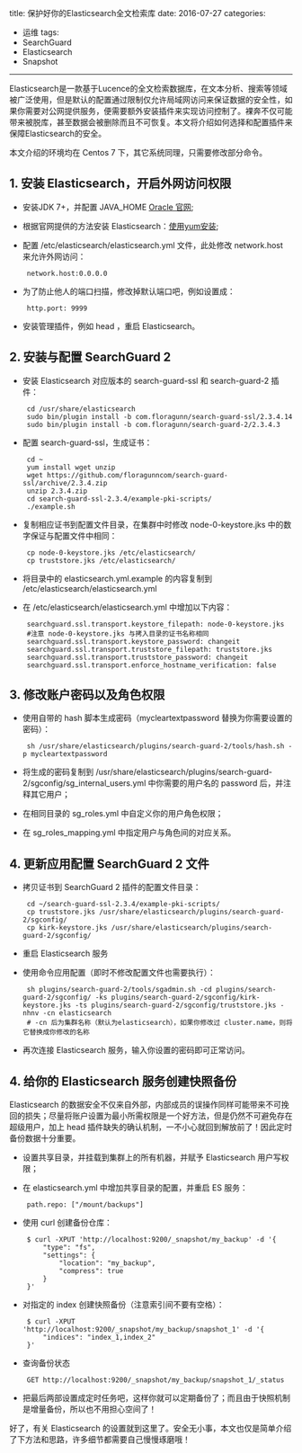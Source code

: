 title: 保护好你的Elasticsearch全文检索库
date: 2016-07-27
categories: 
- 运维
tags:
- SearchGuard
- Elasticsearch
- Snapshot

---

 Elasticsearch是一款基于Lucence的全文检索数据库，在文本分析、搜索等领域被广泛使用，但是默认的配置通过限制仅允许局域网访问来保证数据的安全性，如果你需要对公网提供服务，便需要额外安装插件来实现访问控制了。裸奔不仅可能带来被脱库，甚至数据会被删除而且不可恢复。本文将介绍如何选择和配置插件来保障Elasticsearch的安全。

<!--more-->
 本文介绍的环境均在 Centos 7 下，其它系统同理，只需要修改部分命令。

 ## 1. 安装 Elasticsearch，开启外网访问权限 ##

 - 安装JDK 7+，并配置 JAVA_HOME [Oracle 官网](http://docs.oracle.com/javase/8/docs/technotes/guides/install/install_overview.html);

 - 根据官网提供的方法安装 Elasticsearch：[使用yum安装](https://www.elastic.co/guide/en/elasticsearch/reference/current/setup-repositories.html);

 - 配置 /etc/elasticsearch/elasticsearch.yml 文件，此处修改 network.host 来允许外网访问：

        network.host:0.0.0.0
 
 - 为了防止他人的端口扫描，修改掉默认端口吧，例如设置成：

        http.port: 9999

 - 安装管理插件，例如 head ，重启 Elasticsearch。

 ## 2. 安装与配置 SearchGuard 2 ##

 - 安装 Elasticsearch 对应版本的 search-guard-ssl 和 search-guard-2 插件：

        cd /usr/share/elasticsearch
        sudo bin/plugin install -b com.floragunn/search-guard-ssl/2.3.4.14
        sudo bin/plugin install -b com.floragunn/search-guard-2/2.3.4.3

 - 配置 search-guard-ssl，生成证书：

        cd ~
        yum install wget unzip
        wget https://github.com/floragunncom/search-guard-ssl/archive/2.3.4.zip
        unzip 2.3.4.zip
        cd search-guard-ssl-2.3.4/example-pki-scripts/
        ./example.sh
 
 - 复制相应证书到配置文件目录，在集群中时修改 node-0-keystore.jks 中的数字保证与配置文件中相同：

        cp node-0-keystore.jks /etc/elasticsearch/
        cp truststore.jks /etc/elasticsearch/

 - 将目录中的 elasticsearch.yml.example 的内容复制到 /etc/elasticsearch/elasticsearch.yml

 - 在 /etc/elasticsearch/elasticsearch.yml 中增加以下内容：

        searchguard.ssl.transport.keystore_filepath: node-0-keystore.jks
        #注意 node-0-keystore.jks 与拷入目录的证书名称相同
        searchguard.ssl.transport.keystore_password: changeit
        searchguard.ssl.transport.truststore_filepath: truststore.jks
        searchguard.ssl.transport.truststore_password: changeit
        searchguard.ssl.transport.enforce_hostname_verification: false

 ## 3. 修改账户密码以及角色权限 ##

 - 使用自带的 hash 脚本生成密码（mycleartextpassword 替换为你需要设置的密码）：

        sh /usr/share/elasticsearch/plugins/search-guard-2/tools/hash.sh -p mycleartextpassword
 
 - 将生成的密码复制到 /usr/share/elasticsearch/plugins/search-guard-2/sgconfig/sg_internal_users.yml 中你需要的用户名的 password 后，并注释其它用户；

 - 在相同目录的 sg_roles.yml 中自定义你的用户角色权限；

 - 在 sg_roles_mapping.yml 中指定用户与角色间的对应关系。

 ## 4. 更新应用配置 SearchGuard 2 文件 ##

 - 拷贝证书到 SearchGuard 2 插件的配置文件目录：

        cd ~/search-guard-ssl-2.3.4/example-pki-scripts/
        cp truststore.jks /usr/share/elasticsearch/plugins/search-guard-2/sgconfig/
        cp kirk-keystore.jks /usr/share/elasticsearch/plugins/search-guard-2/sgconfig/

 - 重启 Elasticsearch 服务

 - 使用命令应用配置（即时不修改配置文件也需要执行）：

        sh plugins/search-guard-2/tools/sgadmin.sh -cd plugins/search-guard-2/sgconfig/ -ks plugins/search-guard-2/sgconfig/kirk-keystore.jks -ts plugins/search-guard-2/sgconfig/truststore.jks -nhnv -cn elasticsearch 
        # -cn 后为集群名称（默认为elasticsearch），如果你修改过 cluster.name，则将它替换成你修改的名称

 - 再次连接 Elasticsearch 服务，输入你设置的密码即可正常访问。

 ## 4. 给你的 Elasticsearch 服务创建快照备份 ##

 Elasticsearch 的数据安全不仅来自外部，内部成员的误操作同样可能带来不可挽回的损失；尽量将账户设置为最小所需权限是一个好方法，但是仍然不可避免存在超级用户，加上 head 插件缺失的确认机制，一不小心就回到解放前了！因此定时备份数据十分重要。

 - 设置共享目录，并挂载到集群上的所有机器，并赋予 Elasticsearch 用户写权限；

 - 在 elasticsearch.yml 中增加共享目录的配置，并重启 ES 服务：

        path.repo: ["/mount/backups"]

 - 使用 curl 创建备份仓库：

        $ curl -XPUT 'http://localhost:9200/_snapshot/my_backup' -d '{
            "type": "fs",
            "settings": {
                "location": "my_backup",
                "compress": true
            }
        }'

 - 对指定的 index 创建快照备份（注意索引间不要有空格）：

        $ curl -XPUT 'http://localhost:9200/_snapshot/my_backup/snapshot_1' -d '{
            "indices": "index_1,index_2"
        }'

 - 查询备份状态
 
        GET http://localhost:9200/_snapshot/my_backup/snapshot_1/_status

 - 把最后两部设置成定时任务吧，这样你就可以定期备份了；而且由于快照机制是增量备份，所以也不用担心空间了！

 好了，有关 Elasticsearch 的设置就到这里了。安全无小事，本文也仅是简单介绍了下方法和思路，许多细节都需要自己慢慢琢磨哦！
